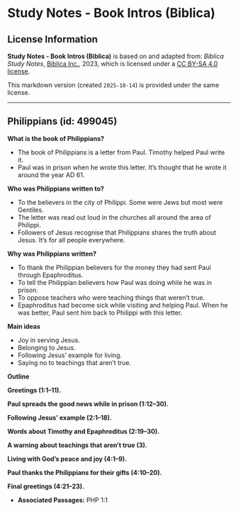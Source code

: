 # Study Notes - Book Intros (Biblica)

## License Information

**Study Notes - Book Intros (Biblica)** is based on and adapted from: _Biblica Study Notes_, [Biblica Inc.](https://www.biblica.com/), 2023, which is licensed under a [CC BY-SA 4.0 license](https://creativecommons.org/licenses/by-sa/4.0/legalcode.en).

This markdown version (created `2025-10-14`) is provided under the same license.



--------------------------------

## Philippians (id: 499045)

**What is the book of Philippians?**

* The book of Philippians is a letter from Paul. Timothy helped Paul write it.
* Paul was in prison when he wrote this letter. It’s thought that he wrote it around the year AD 61\.

**Who was Philippians written to?**

* To the believers in the city of Philippi. Some were Jews but most were Gentiles.
* The letter was read out loud in the churches all around the area of Philippi.
* Followers of Jesus recognise that Philippians shares the truth about Jesus. It’s for all people everywhere.

**Why was Philippians written?**

* To thank the Philippian believers for the money they had sent Paul through Epaphroditus.
* To tell the Philippian believers how Paul was doing while he was in prison.
* To oppose teachers who were teaching things that weren’t true.
* Epaphroditus had become sick while visiting and helping Paul. When he was better, Paul sent him back to Philippi with this letter.

**Main ideas**

* Joy in serving Jesus.
* Belonging to Jesus.
* Following Jesus’ example for living.
* Saying no to teachings that aren’t true.

**Outline**

**Greetings (1:1–11\).**

**Paul spreads the good news while in prison (1:12–30\).**

**Following Jesus’ example (2:1–18\).**

**Words about Timothy and Epaphroditus (2:19–30\).**

**A warning about teachings that aren’t true (3\).**

**Living with God’s peace and joy (4:1–9\).**

**Paul thanks the Philippians for their gifts (4:10–20\).**

**Final greetings (4:21–23\).**

* **Associated Passages:** PHP 1:1

